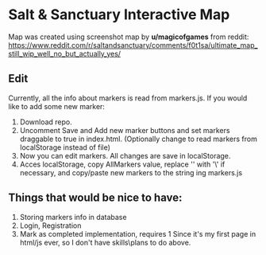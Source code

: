# Salt &amp; Sanctuary Interactive Map
Map was created using screenshot map by **u/magicofgames** from reddit: https://www.reddit.com/r/saltandsanctuary/comments/f0t1sa/ultimate_map_still_wip_well_no_but_actually_yes/



## Edit
Currently, all the info about markers is read from markers.js. If you would like to add some new marker:
1. Download repo.
2. Uncomment Save and Add new marker buttons and set markers draggable to true in index.html. (Optionally change to read markers from localStorage instead of file)
3. Now you can edit markers. All changes are save in localStorage.
4. Acces localStorage, copy AllMarkers value,  replace '\' with '\\' if necessary, and copy/paste new markers to the string ing markers.js


## Things that would be nice to have:
1. Storing markers info in database
2. Login, Registration
3. Mark as completed implementation, requires 1
Since it's my first page in html/js ever, so I don't have skills\plans to do above.
